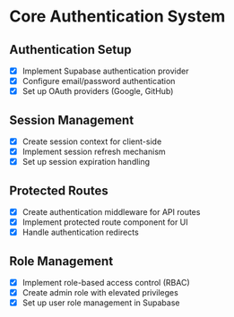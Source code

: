 # Core Authentication System

## Authentication Setup
- [x] Implement Supabase authentication provider
- [x] Configure email/password authentication
- [x] Set up OAuth providers (Google, GitHub)

## Session Management
- [x] Create session context for client-side
- [x] Implement session refresh mechanism
- [x] Set up session expiration handling

## Protected Routes
- [x] Create authentication middleware for API routes
- [x] Implement protected route component for UI
- [x] Handle authentication redirects

## Role Management
- [x] Implement role-based access control (RBAC)
- [x] Create admin role with elevated privileges
- [x] Set up user role management in Supabase